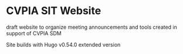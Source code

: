 # CVPIA SIT Website

draft website to organize meeting announcements and tools created in support of CVPIA SDM

Site builds with Hugo v0.54.0 extended version
